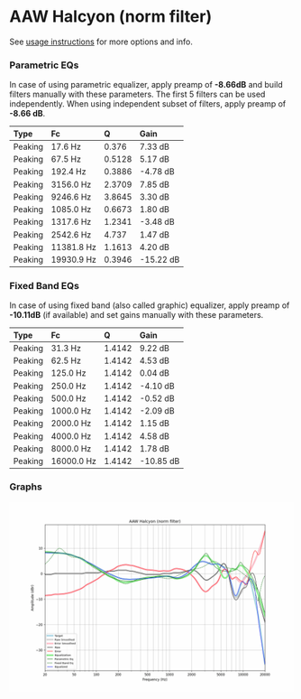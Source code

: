 # AAW Halcyon (norm filter)
See [usage instructions](https://github.com/jaakkopasanen/AutoEq#usage) for more options and info.

### Parametric EQs
In case of using parametric equalizer, apply preamp of **-8.66dB** and build filters manually
with these parameters. The first 5 filters can be used independently.
When using independent subset of filters, apply preamp of **-8.66 dB**.

| Type    | Fc         |      Q | Gain      |
|:--------|:-----------|:-------|:----------|
| Peaking | 17.6 Hz    | 0.376  | 7.33 dB   |
| Peaking | 67.5 Hz    | 0.5128 | 5.17 dB   |
| Peaking | 192.4 Hz   | 0.3886 | -4.78 dB  |
| Peaking | 3156.0 Hz  | 2.3709 | 7.85 dB   |
| Peaking | 9246.6 Hz  | 3.8645 | 3.30 dB   |
| Peaking | 1085.0 Hz  | 0.6673 | 1.80 dB   |
| Peaking | 1317.6 Hz  | 1.2341 | -3.48 dB  |
| Peaking | 2542.6 Hz  | 4.737  | 1.47 dB   |
| Peaking | 11381.8 Hz | 1.1613 | 4.20 dB   |
| Peaking | 19930.9 Hz | 0.3946 | -15.22 dB |

### Fixed Band EQs
In case of using fixed band (also called graphic) equalizer, apply preamp of **-10.11dB**
(if available) and set gains manually with these parameters.

| Type    | Fc         |      Q | Gain      |
|:--------|:-----------|:-------|:----------|
| Peaking | 31.3 Hz    | 1.4142 | 9.22 dB   |
| Peaking | 62.5 Hz    | 1.4142 | 4.53 dB   |
| Peaking | 125.0 Hz   | 1.4142 | 0.04 dB   |
| Peaking | 250.0 Hz   | 1.4142 | -4.10 dB  |
| Peaking | 500.0 Hz   | 1.4142 | -0.52 dB  |
| Peaking | 1000.0 Hz  | 1.4142 | -2.09 dB  |
| Peaking | 2000.0 Hz  | 1.4142 | 1.15 dB   |
| Peaking | 4000.0 Hz  | 1.4142 | 4.58 dB   |
| Peaking | 8000.0 Hz  | 1.4142 | 1.78 dB   |
| Peaking | 16000.0 Hz | 1.4142 | -10.85 dB |

### Graphs
![](./AAW%20Halcyon%20(norm%20filter).png)